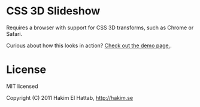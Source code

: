 # CSS 3D Slideshow

Requires a browser with support for CSS 3D transforms, such as Chrome or Safari. 

Curious about how this looks in action? [Check out the demo page.](http://hakim.se/experiments/css/slideshow/).

# License

MIT licensed

Copyright (C) 2011 Hakim El Hattab, http://hakim.se